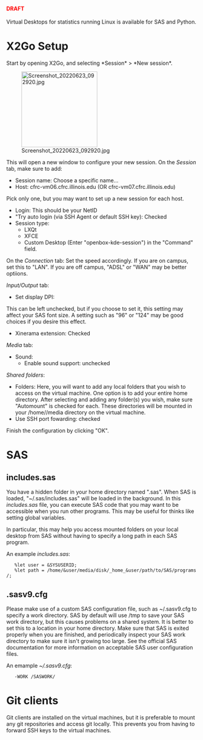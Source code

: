 <h4 style="color:red;">

DRAFT

</h4>

Virtual Desktops for statistics running Linux is available for SAS and
Python.

# X2Go Setup

Start by opening X2Go, and selecting \*Session\* \> \*New session\*.

<figure>
<img src="Screenshot_20220623_092920.jpg"
title="Screenshot_20220623_092920.jpg" width="200"
alt="Screenshot_20220623_092920.jpg" />
<figcaption
aria-hidden="true">Screenshot_20220623_092920.jpg</figcaption>
</figure>

This will open a new window to configure your new session. On the
*Session* tab, make sure to add:

- Session name: Choose a specific name…
- Host: cfrc-vm06.cfrc.illinois.edu (OR cfrc-vm07.cfrc.illinois.edu)

Pick only one, but you may want to set up a new session for each host.

- Login: This should be your NetID
- "Try auto login (via SSH Agent or default SSH key): Checked
- Session type:
  - LXQt
  - XFCE
  - Custom Desktop (Enter "openbox-kde-session") in the "Command" field.

On the *Connection* tab: Set the speed accordingly. If you are on
campus, set this to "LAN". If you are off campus, "ADSL" or "WAN" may be
better optiions.

*Input/Output* tab:

- Set display DPI:

This can be left unchecked, but if you choose to set it, this setting
may affect your SAS font size. A setting such as "96" or "124" may be
good choices if you desire this effect.

- Xinerama extension: Checked

*Media* tab:

- Sound:
  - Enable sound support: unchecked

*Shared folders*:

- Folders: Here, you will want to add any local folders that you wish to
  access on the virtual machine. One option is to add your entire home
  directory. After selecting and adding any folder(s) you wish, make
  sure "Automount" is checked for each. These directories will be
  mounted in your /home/<user>/media directory on the virtual machine.
- Use SSH port fowarding: checked

Finish the configuration by clicking "OK".

# SAS

## includes.sas

You have a hidden folder in your home directory named ".sas". When SAS
is loaded, "\~/.sas/includes.sas" will be loaded in the background. In
this *includes.sas* file, you can execute SAS code that you may want to
be accessible when you run other programs. This may be useful for thinks
like setting global variables.

In particular, this may help you access mounted folders on your local
desktop from SAS without having to specify a long path in each SAS
program.

An example *includes.sas*:

`   %let user = &SYSUSERID;`
`   %let path = /home/&user/media/disk/_home_&user/path/to/SAS/programs/;`

## .sasv9.cfg

Please make use of a custom SAS configuration file, such as
\~/.sasv9.cfg to specify a work directory. SAS by default will use /tmp
to save your SAS work directory, but this causes problems on a shared
system. It is better to set this to a location in your home directory.
Make sure that SAS is exited properly when you are finished, and
periodically inspect your SAS work directory to make sure it isn't
growing too large. See the official SAS documentation for more
information on acceptable SAS user configuration files.

An emample *\~/.sasv9.cfg*:

`   -WORK /SASWORK/`<username>

# Git clients

Git clients are installed on the virtual machines, but it is preferable
to mount any git repositories and access git locally. This prevents you
from having to forward SSH keys to the virtual machines.